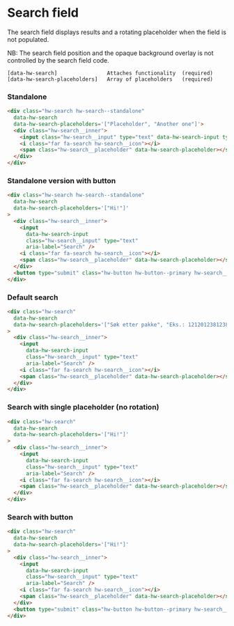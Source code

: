
# Search field

The search field displays results and a rotating placeholder when the field is not populated.

NB: The search field position and the opaque background overlay is not controlled by the search field code.

```code
[data-hw-search]                Attaches functionality  (required)
[data-hw-search-placeholders]   Array of placeholders   (required)
```

### Standalone

```html
<div class="hw-search hw-search--standalone" 
  data-hw-search 
  data-hw-search-placeholders='["Placeholder", "Another one"]'>
  <div class="hw-search__inner">
    <input class="hw-search__input" type="text" data-hw-search-input type="text" />
    <i class="far fa-search hw-search__icon"></i>
    <span class="hw-search__placeholder" data-hw-search-placeholder></span>
  </div>
</div>
```


### Standalone version with button

```html
<div class="hw-search hw-search--standalone"
  data-hw-search
  data-hw-search-placeholders='["Hi!"]'
>
  <div class="hw-search__inner">
    <input
      data-hw-search-input
      class="hw-search__input" type="text"
      aria-label="Search" />
    <i class="far fa-search hw-search__icon"></i>
    <span class="hw-search__placeholder" data-hw-search-placeholder></span>
  </div>
  <button type="submit" class="hw-button hw-button--primary hw-search__button">Search</button>
</div>
```

### Default search

```html
<div class="hw-search"
  data-hw-search
  data-hw-search-placeholders='["Søk etter pakke", "Eks.: 1212012381238123", "Eller på nettstedet", "Eks.: Bedriftspakke"]'
>
  <div class="hw-search__inner">
    <input
      data-hw-search-input
      class="hw-search__input" type="text"
      aria-label="Search" />
    <i class="far fa-search hw-search__icon"></i>
    <span class="hw-search__placeholder" data-hw-search-placeholder></span>
  </div>
</div>
```

### Search with single placeholder (no rotation)

```html
<div class="hw-search"
  data-hw-search
  data-hw-search-placeholders='["Hi!"]'
>
  <div class="hw-search__inner">
    <input
      data-hw-search-input
      class="hw-search__input" type="text"
      aria-label="Search" />
    <i class="far fa-search hw-search__icon"></i>
    <span class="hw-search__placeholder" data-hw-search-placeholder></span>
  </div>
</div>
```
### Search with button

```html
<div class="hw-search"
  data-hw-search
  data-hw-search-placeholders='["Hi!"]'
>
  <div class="hw-search__inner">
    <input
      data-hw-search-input
      class="hw-search__input" type="text"
      aria-label="Search" />
    <i class="far fa-search hw-search__icon"></i>
    <span class="hw-search__placeholder" data-hw-search-placeholder></span>
  </div>
  <button type="submit" class="hw-button hw-button--primary hw-search__button">Search</button>
</div>
```
